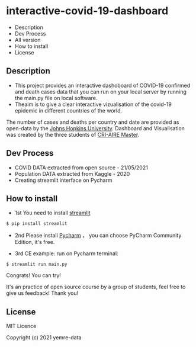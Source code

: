 # interactive-covid-19-dashboard
- Description
- Dev Process
- All version
- How to install
- License

## Description
- This project provides an interactive dashoboard of COVID-19  confirmed and death cases  data that you can run on your local server by running the main.py file on local software. 
- Theaim is to give a clear interactive vizualisation of the covid-19 epidemic in different countries of the world. 

The number of cases and deaths per country and date are provided as open-data by the [Johns Hopkins University](https://github.com/CSSEGISandData/COVID-19). 
Dashboard and Visualisation was created by the three students of [CRI-AIRE Master](https://master.cri-paris.org/en).

## Dev Process
- COVID DATA extracted from open source - 21/05/2021
- Population DATA extracted from Kaggle - 2020
- Creating streamlit interface on Pycharm

## How to install
- 1st You need to install [streamlit](https://streamlit.io/) 
```
$ pip install streamlit
```
- 2nd Please install [Pycharm](https://www.jetbrains.com/fr-fr/pycharm/) ， you can choose PyCharm Community Edition, it's free.

- 3rd CE example:
run on Pycharm terminal:

```
$ streamlit run main.py
```

Congrats! You can try!

It's an practice of open source course by a group of students, feel free to give us feedback! Thank you!

## License

MIT Licence 

Copyright (c) 2021 yemre-data
